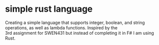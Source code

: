 # simple rust language
Creating a simple language that supports integer, boolean, and string operations, as well as lambda functions. Inspired by the  
3rd assignment for SWEN431 but instead of completing it in F# I am using Rust.
